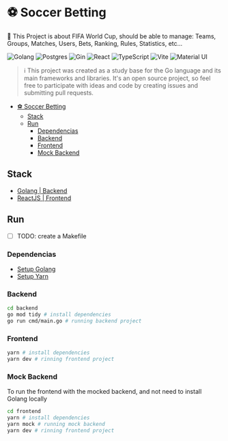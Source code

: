 # ⚽️ Soccer Betting

 🎯 This Project is about FIFA World Cup, should be able to manage: Teams, Groups, Matches, Users, Bets, Ranking, Rules, Statistics, etc... 

![Golang](./assets/badge-golang.png)
![Postgres](./assets/badge-postgres.png)
![Gin](./assets/badge-gingonic.png)
![React](./assets/badge-react.png)
![TypeScript](./assets/badge-typescript.png)
![Vite](./assets/badge-vite.png)
![Material UI](./assets/badge-materialui.png)

> ℹ️ This project was created as a study base for the Go language and its main frameworks and libraries. It's an open source project, so feel free to participate with ideas and code by creating issues and submitting pull requests.

- [⚽️ Soccer Betting](#️-soccer-betting)
  - [Stack](#stack)
  - [Run](#run)
    - [Dependencias](#dependencias)
    - [Backend](#backend)
    - [Frontend](#frontend)
    - [Mock Backend](#mock-backend)


## Stack
- [Golang | Backend](./banckend/README.md)
- [ReactJS | Frontend](./banckend/README.md)

## Run
- [ ] TODO: create a Makefile

### Dependencias
- [Setup Golang](https://www.practical-go-lessons.com/chap-4-setup-your-dev-environment)
- [Setup Yarn](https://yarnpkg.com/getting-started)

### Backend

```bash
cd backend
go mod tidy # install dependencies
go run cmd/main.go # running backend project
```

### Frontend

```bash
yarn # install dependencies
yarn dev # rinning frontend project
```

### Mock Backend

To run the frontend with the mocked backend, and not need to install Golang locally

```bash
cd frontend
yarn # install dependencies
yarn mock # running mock backend
yarn dev # rinning frontend project
```
